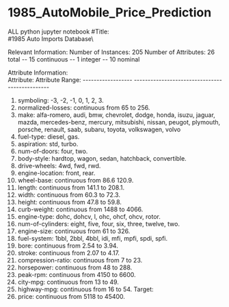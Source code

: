 # 1985_AutoMobile_Price_Prediction
ALL python jupyter notebook
#Title: \
#1985 Auto Imports Database\

Relevant Information:
Number of Instances: 205
Number of Attributes: 26 total
   -- 15 continuous
   -- 1 integer
   -- 10 nominal

Attribute Information:     
     Attribute:                Attribute Range:
     ------------------        -----------------------------------------------
  1. symboling:                -3, -2, -1, 0, 1, 2, 3.
  2. normalized-losses:        continuous from 65 to 256.
  3. make:                     alfa-romero, audi, bmw, chevrolet, dodge, honda,
                               isuzu, jaguar, mazda, mercedes-benz, mercury,
                               mitsubishi, nissan, peugot, plymouth, porsche,
                               renault, saab, subaru, toyota, volkswagen, volvo
  4. fuel-type:                diesel, gas.
  5. aspiration:               std, turbo.
  6. num-of-doors:             four, two.
  7. body-style:               hardtop, wagon, sedan, hatchback, convertible.
  8. drive-wheels:             4wd, fwd, rwd.
  9. engine-location:          front, rear.
 10. wheel-base:               continuous from 86.6 120.9.
 11. length:                   continuous from 141.1 to 208.1.
 12. width:                    continuous from 60.3 to 72.3.
 13. height:                   continuous from 47.8 to 59.8.
 14. curb-weight:              continuous from 1488 to 4066.
 15. engine-type:              dohc, dohcv, l, ohc, ohcf, ohcv, rotor.
 16. num-of-cylinders:         eight, five, four, six, three, twelve, two.
 17. engine-size:              continuous from 61 to 326.
 18. fuel-system:              1bbl, 2bbl, 4bbl, idi, mfi, mpfi, spdi, spfi.
 19. bore:                     continuous from 2.54 to 3.94.
 20. stroke:                   continuous from 2.07 to 4.17.
 21. compression-ratio:        continuous from 7 to 23.
 22. horsepower:               continuous from 48 to 288.
 23. peak-rpm:                 continuous from 4150 to 6600.
 24. city-mpg:                 continuous from 13 to 49.
 25. highway-mpg:              continuous from 16 to 54.
Target:
 26. price:                    continuous from 5118 to 45400.
